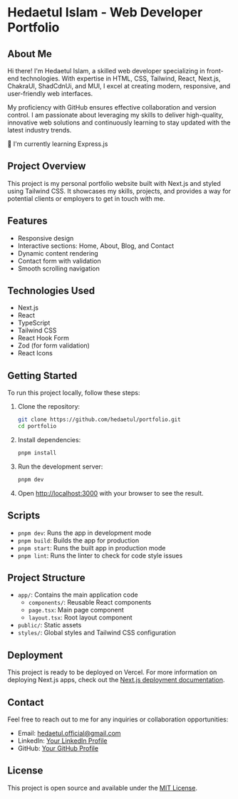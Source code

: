 # Hedaetul Islam - Web Developer Portfolio

## About Me

Hi there! I'm Hedaetul Islam, a skilled web developer specializing in front-end technologies. With expertise in HTML, CSS, Tailwind, React, Next.js, ChakraUI, ShadCdnUi, and MUI, I excel at creating modern, responsive, and user-friendly web interfaces.

My proficiency with GitHub ensures effective collaboration and version control. I am passionate about leveraging my skills to deliver high-quality, innovative web solutions and continuously learning to stay updated with the latest industry trends.

🌱 I'm currently learning Express.js

## Project Overview

This project is my personal portfolio website built with Next.js and styled using Tailwind CSS. It showcases my skills, projects, and provides a way for potential clients or employers to get in touch with me.

## Features

- Responsive design
- Interactive sections: Home, About, Blog, and Contact
- Dynamic content rendering
- Contact form with validation
- Smooth scrolling navigation

## Technologies Used

- Next.js
- React
- TypeScript
- Tailwind CSS
- React Hook Form
- Zod (for form validation)
- React Icons

## Getting Started

To run this project locally, follow these steps:

1. Clone the repository:
   ```bash
   git clone https://github.com/hedaetul/portfolio.git
   cd portfolio
   ```

2. Install dependencies:
   ```bash
   pnpm install
   ```

3. Run the development server:
   ```bash
   pnpm dev
   ```

4. Open [http://localhost:3000](http://localhost:3000) with your browser to see the result.

## Scripts

- `pnpm dev`: Runs the app in development mode
- `pnpm build`: Builds the app for production
- `pnpm start`: Runs the built app in production mode
- `pnpm lint`: Runs the linter to check for code style issues

## Project Structure

- `app/`: Contains the main application code
  - `components/`: Reusable React components
  - `page.tsx`: Main page component
  - `layout.tsx`: Root layout component
- `public/`: Static assets
- `styles/`: Global styles and Tailwind CSS configuration

## Deployment

This project is ready to be deployed on Vercel. For more information on deploying Next.js apps, check out the [Next.js deployment documentation](https://nextjs.org/docs/deployment).

## Contact

Feel free to reach out to me for any inquiries or collaboration opportunities:

- Email: hedaetul.official@gmail.com
- LinkedIn: [Your LinkedIn Profile](https://www.linkedin.com/in/your-profile)
- GitHub: [Your GitHub Profile](https://github.com/your-username)

## License

This project is open source and available under the [MIT License](LICENSE).
